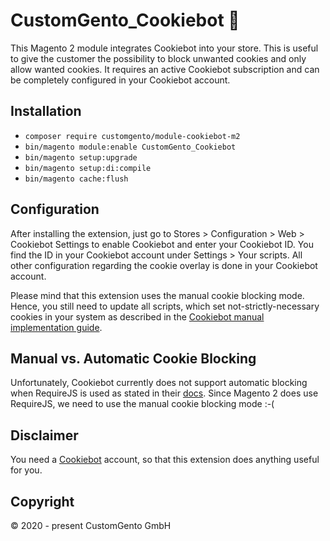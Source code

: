 # CustomGento_Cookiebot 🤝

This Magento 2 module integrates Cookiebot into your store. This is useful to give the customer the possibility to block
unwanted cookies and only allow wanted cookies. It requires an active Cookiebot subscription and can be completely
configured in your Cookiebot account.

## Installation

- `composer require customgento/module-cookiebot-m2`
- `bin/magento module:enable CustomGento_Cookiebot`
- `bin/magento setup:upgrade`
- `bin/magento setup:di:compile`
- `bin/magento cache:flush`

## Configuration

After installing the extension, just go to Stores > Configuration > Web > Cookiebot Settings to enable Cookiebot and
enter your Cookiebot ID. You find the ID in your Cookiebot account under Settings > Your scripts. All other
configuration regarding the cookie overlay is done in your Cookiebot account.

Please mind that this extension uses the manual cookie blocking mode. Hence, you still need to update all scripts, which
set not-strictly-necessary cookies in your system as described in
the [Cookiebot manual implementation guide](https://www.cookiebot.com/en/manual-implementation/).

## Manual vs. Automatic Cookie Blocking

Unfortunately, Cookiebot currently does not support automatic blocking when RequireJS is used as stated in
their [docs](https://support.cookiebot.com/hc/en-us/articles/360015039559-Installing-Cookiebot-in-Magento-2-3-4). Since
Magento 2 does use RequireJS, we need to use the manual cookie blocking mode :-(

## Disclaimer

You need a [Cookiebot](https://www.cookiebot.com/) account, so that this extension does anything useful for you.

## Copyright

&copy; 2020 - present CustomGento GmbH
